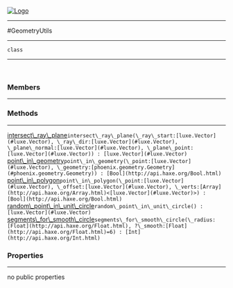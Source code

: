 
[![Logo](../../../images/logo.png)](../../../api/index.html)

---



#GeometryUtils



---

`class`
<span class="meta">

</span>


---

&nbsp;
&nbsp;

<h3>Members</h3> <hr/>

<h3>Methods</h3> <hr/><span class="method apipage">
            <a name="intersect_ray_plane"><a class="lift" href="#intersect_ray_plane">intersect\_ray\_plane</a></a><code class="signature apipage">intersect\_ray\_plane(\_ray\_start:<span>[luxe.Vector](#luxe.Vector)</span>, \_ray\_dir:<span>[luxe.Vector](#luxe.Vector)</span>, \_plane\_normal:<span>[luxe.Vector](#luxe.Vector)</span>, \_plane\_point:<span>[luxe.Vector](#luxe.Vector)</span>) : [luxe.Vector](#luxe.Vector)</code><br/><span class="small_desc_flat"></span>
        </span>
    <span class="method apipage">
            <a name="point_in_geometry"><a class="lift" href="#point_in_geometry">point\_in\_geometry</a></a><code class="signature apipage">point\_in\_geometry(\_point:<span>[luxe.Vector](#luxe.Vector)</span>, \_geometry:<span>[phoenix.geometry.Geometry](#phoenix.geometry.Geometry)</span>) : [Bool](http://api.haxe.org/Bool.html)</code><br/><span class="small_desc_flat"></span>
        </span>
    <span class="method apipage">
            <a name="point_in_polygon"><a class="lift" href="#point_in_polygon">point\_in\_polygon</a></a><code class="signature apipage">point\_in\_polygon(\_point:<span>[luxe.Vector](#luxe.Vector)</span>, \_offset:<span>[luxe.Vector](#luxe.Vector)</span>, \_verts:<span>[Array](http://api.haxe.org/Array.html)&lt;[luxe.Vector](#luxe.Vector)&gt;</span>) : [Bool](http://api.haxe.org/Bool.html)</code><br/><span class="small_desc_flat"></span>
        </span>
    <span class="method apipage">
            <a name="random_point_in_unit_circle"><a class="lift" href="#random_point_in_unit_circle">random\_point\_in\_unit\_circle</a></a><code class="signature apipage">random\_point\_in\_unit\_circle() : [luxe.Vector](#luxe.Vector)</code><br/><span class="small_desc_flat"></span>
        </span>
    <span class="method apipage">
            <a name="segments_for_smooth_circle"><a class="lift" href="#segments_for_smooth_circle">segments\_for\_smooth\_circle</a></a><code class="signature apipage">segments\_for\_smooth\_circle(\_radius:<span>[Float](http://api.haxe.org/Float.html)</span>, ?\_smooth:<span>[Float](http://api.haxe.org/Float.html)=6</span>) : [Int](http://api.haxe.org/Int.html)</code><br/><span class="small_desc_flat"></span>
        </span>
    

<h3>Properties</h3> <hr/>no public properties

&nbsp;
&nbsp;
&nbsp;